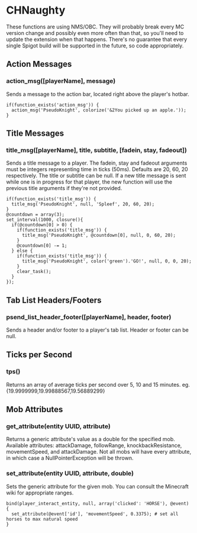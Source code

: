 # CHNaughty

These functions are using NMS/OBC. They will probably break every MC version change and possibly even more often than that, so you'll need to update the extension when that happens. There's no guarantee that every single Spigot build will be supported in the future, so code appropriately.

## Action Messages
### action_msg([playerName], message)
Sends a message to the action bar, located right above the player's hotbar.

``` 
if(function_exists('action_msg')) {
  action_msg('PseudoKnight', colorize('&2You picked up an apple.'));
}
```

## Title Messages
### title_msg([playerName], title, subtitle, [fadein, stay, fadeout])
Sends a title message to a player. The fadein, stay and fadeout arguments must be integers representing time in ticks (50ms). Defaults are 20, 60, 20 respectively. The title or subtitle can be null. If a new title message is sent while one is in progress for that player, the new function will use the previous title arguments if they're not provided. 

```
if(function_exists('title_msg')) {
  title_msg('PseudoKnight', null, 'Spleef', 20, 60, 20);
}
@countdown = array(3);
set_interval(1000, closure(){
  if(@countdown[0] > 0) {
    if(function_exists('title_msg')) {
      title_msg('PseudoKnight', @countdown[0], null, 0, 60, 20);
    }
    @countdown[0] -= 1;
  } else {
    if(function_exists('title_msg')) {
      title_msg('PseudoKnight', color('green').'GO!', null, 0, 0, 20);
    }
    clear_task();
  }
});
```

## Tab List Headers/Footers
### psend_list_header_footer([playerName], header, footer)
Sends a header and/or footer to a player's tab list. Header or footer can be null.

## Ticks per Second
### tps()
Returns an array of average ticks per second over 5, 10 and 15 minutes. eg. {19.9999999,19.99888567,19.56889299}

## Mob Attributes
### get_attribute(entity UUID, attribute)
Returns a generic attribute's value as a double for the specified mob. Available attributes: attackDamage, followRange, knockbackResistance, movementSpeed, and attackDamage. Not all mobs will have every attribute, in which case a NullPointerException will be thrown.

### set_attribute(entity UUID, attribute, double)
Sets the generic attribute for the given mob. You can consult the Minecraft wiki for appropriate ranges.

```
bind(player_interact_entity, null, array('clicked': 'HORSE'), @event) {
  set_attribute(@event['id'], 'movementSpeed', 0.3375); # set all horses to max natural speed
}
```
